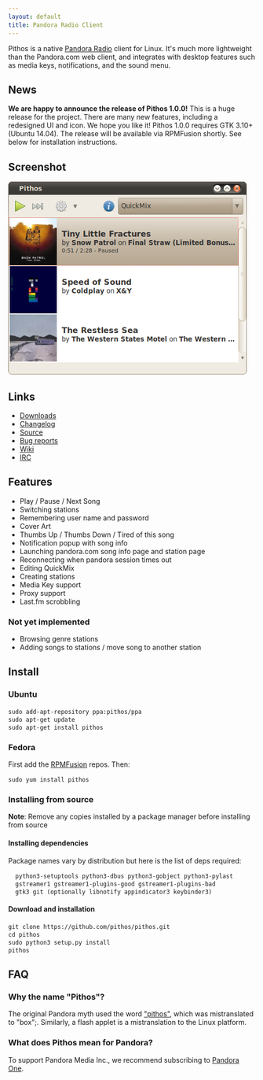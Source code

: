 ```yaml
---
layout: default
title: Pandora Radio Client
---
```


Pithos is a native [Pandora Radio](http://pandora.com) client for Linux. It's much more lightweight
than the Pandora.com web client, and integrates with desktop features such as media
keys, notifications, and the sound menu.

## News

**We are happy to announce the release of Pithos 1.0.0!** This is a huge
release for the project. There are many new features, including a redesigned
UI and icon. We hope you like it! Pithos 1.0.0 requires GTK 3.10+
(Ubuntu 14.04). The release will be available via RPMFusion shortly.
See below for installation instructions.

## Screenshot

![Pithos screenshot](img/screenshot0.2.png)

## Links

- [Downloads](https://github.com/pithos/pithos/releases)
- [Changelog](changelog.html)
- [Source](https://github.com/pithos/pithos)
- [Bug reports](https://github.com/pithos/pithos/issues)
- [Wiki](https://github.com/pithos/pithos/wiki)
- [IRC](ircs://chat.freenode.net/pithos)

## Features

- Play / Pause / Next Song
- Switching stations
- Remembering user name and password
- Cover Art
- Thumbs Up / Thumbs Down / Tired of this song
- Notification popup with song info
- Launching pandora.com song info page and station page
- Reconnecting when pandora session times out
- Editing QuickMix
- Creating stations
- Media Key support
- Proxy support
- Last.fm scrobbling
  
### Not yet implemented

- Browsing genre stations
- Adding songs to stations / move song to another station

## Install

### Ubuntu

    sudo add-apt-repository ppa:pithos/ppa
    sudo apt-get update
    sudo apt-get install pithos

### Fedora

First add the [RPMFusion](http://rpmfusion.org/Configuration) repos. Then:

    sudo yum install pithos
    
### Installing from source

**Note**: Remove any copies installed by a package manager before installing from source

#### Installing dependencies

Package names vary by distribution but here is the list of deps required:

      python3-setuptools python3-dbus python3-gobject python3-pylast
      gstreamer1 gstreamer1-plugins-good gstreamer1-plugins-bad
      gtk3 git (optionally libnotify appindicator3 keybinder3)

#### Download and installation

    git clone https://github.com/pithos/pithos.git
    cd pithos
    sudo python3 setup.py install
    pithos
  
## FAQ

### Why the name "Pithos"?

The original Pandora myth used the word ["pithos"](http://en.wikipedia.org/wiki/Pithos), which was mistranslated to "box";. Similarly, a flash applet is a mistranslation to the Linux platform. 
 
### What does Pithos mean for Pandora?

To support Pandora Media Inc., we recommend subscribing to [Pandora One](http://pandora.com/one).
